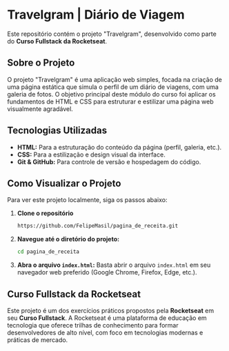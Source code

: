 # Travelgram | Diário de Viagem

Este repositório contém o projeto "Travelgram", desenvolvido como parte do **Curso Fullstack da Rocketseat**.

## Sobre o Projeto

O projeto "Travelgram" é uma aplicação web simples, focada na criação de uma página estática que simula o perfil de um diário de viagens, com uma galeria de fotos. O objetivo principal deste módulo do curso foi aplicar os fundamentos de HTML e CSS para estruturar e estilizar uma página web visualmente agradável.

## Tecnologias Utilizadas

*   **HTML:** Para a estruturação do conteúdo da página (perfil, galeria, etc.).
*   **CSS:** Para a estilização e design visual da interface.
*   **Git & GitHub:** Para controle de versão e hospedagem do código.

## Como Visualizar o Projeto

Para ver este projeto localmente, siga os passos abaixo:

1.  **Clone o repositório**
    ```bash
    https://github.com/FelipeMasil/pagina_de_receita.git
    ```
2.  **Navegue até o diretório do projeto:**
    ```bash
    cd pagina_de_receita
    ```
3.  **Abra o arquivo `index.html`:**
    Basta abrir o arquivo `index.html` em seu navegador web preferido (Google Chrome, Firefox, Edge, etc.).

## Curso Fullstack da Rocketseat

Este projeto é um dos exercícios práticos propostos pela **Rocketseat** em seu **Curso Fullstack**. A Rocketseat é uma plataforma de educação em tecnologia que oferece trilhas de conhecimento para formar desenvolvedores de alto nível, com foco em tecnologias modernas e práticas de mercado.